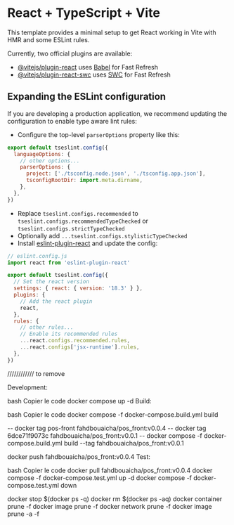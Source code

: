# React + TypeScript + Vite

This template provides a minimal setup to get React working in Vite with HMR and some ESLint rules.

Currently, two official plugins are available:

- [@vitejs/plugin-react](https://github.com/vitejs/vite-plugin-react/blob/main/packages/plugin-react/README.md) uses [Babel](https://babeljs.io/) for Fast Refresh
- [@vitejs/plugin-react-swc](https://github.com/vitejs/vite-plugin-react-swc) uses [SWC](https://swc.rs/) for Fast Refresh

## Expanding the ESLint configuration

If you are developing a production application, we recommend updating the configuration to enable type aware lint rules:

- Configure the top-level `parserOptions` property like this:

```js
export default tseslint.config({
  languageOptions: {
    // other options...
    parserOptions: {
      project: ['./tsconfig.node.json', './tsconfig.app.json'],
      tsconfigRootDir: import.meta.dirname,
    },
  },
})
```

- Replace `tseslint.configs.recommended` to `tseslint.configs.recommendedTypeChecked` or `tseslint.configs.strictTypeChecked`
- Optionally add `...tseslint.configs.stylisticTypeChecked`
- Install [eslint-plugin-react](https://github.com/jsx-eslint/eslint-plugin-react) and update the config:

```js
// eslint.config.js
import react from 'eslint-plugin-react'

export default tseslint.config({
  // Set the react version
  settings: { react: { version: '18.3' } },
  plugins: {
    // Add the react plugin
    react,
  },
  rules: {
    // other rules...
    // Enable its recommended rules
    ...react.configs.recommended.rules,
    ...react.configs['jsx-runtime'].rules,
  },
})
```

//////////// to remove

Development:

bash
Copier le code
docker compose up -d
Build:

bash
Copier le code
docker compose -f docker-compose.build.yml build

-- docker tag pos-front fahdbouaicha/pos_front:v0.0.4
-- docker tag 6dce71f9073c fahdbouaicha/pos_front:v0.0.1
-- docker compose -f docker-compose.build.yml build --tag fahdbouaicha/pos_front:v0.0.1

docker push fahdbouaicha/pos_front:v0.0.4
Test:

bash
Copier le code
docker pull fahdbouaicha/pos_front:v0.0.4
docker compose -f docker-compose.test.yml up -d
docker compose -f docker-compose.test.yml down










docker stop $(docker ps -q)
docker rm $(docker ps -aq)
docker container prune -f
docker image prune -f
docker network prune -f
docker image prune -a -f